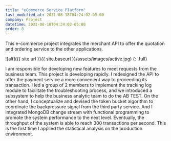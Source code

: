```yaml
---
title: "eCommerce Service Platform"
last_modified_at: 2021-08-18T04:24:02-05:00
company: Project
datetime: 2021-08-18T04:24:02-05:00
order: 8
---
```


This e-commerce project integrates the merchant API to offer the quotation and ordering service to the other applications.  

![alt]({{ site.url }}{{ site.baseurl }}/assets/images/active.jpg)
{: .full}

I am responsible for developing new features to meet requests from the business team. This project is developing rapidly. I redesigned the API to offer the payment service a more convenient way to proceeding its transaction. I led a group of 2 members to implement the tracking log module to facilitate the troubleshooting process, and we introduced a subsystem to help the business analytic team to do the AB TEST. On the other hand, I conceptualize and devised the token bucket algorithm to coordinate the backpressure signal from the third party service. And I integrated MongoDB change stream with functional programming to promote the system performance to the next level. Eventually, the throughput of the system is able to reach 300 transactions per second. This is the first time I applied the statistical analysis on the production environment. 
